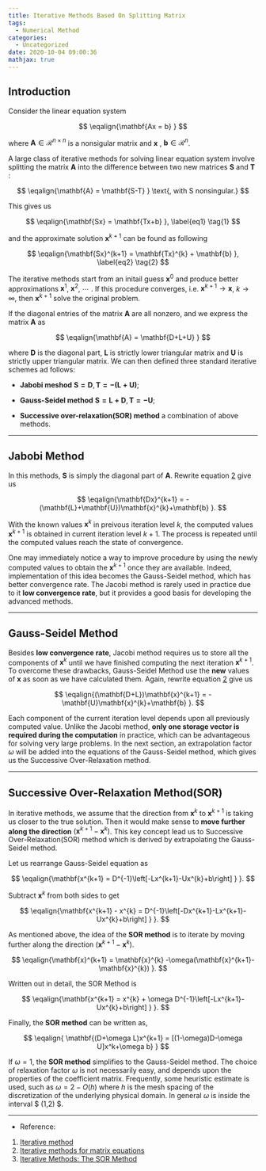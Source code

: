 ```yaml
---
title: Iterative Methods Based On Splitting Matrix
tags:
  - Numerical Method
categories: 
  - Uncategorized
date: 2020-10-04 09:00:36
mathjax: true
---
```


Introduction
------------

Consider the linear equation system

$$
\eqalign{\mathbf{Ax = b} }
$$

where $\mathbf{A} \in \mathcal{R}^{n \times n}$ is a nonsigular matrix and $\mathbf{x}$ , $\mathbf{b} \in \mathcal{R}^{n}$.

A large class of iterative methods for solving linear equation system involve splitting the matrix $\mathbf{A}$ into the difference between two new matrices $\mathbf{S}$ and $\mathbf{T}$ :

<!-- more -->

$$
\eqalign{\mathbf{A} = \mathbf{S-T} } \text{, with S nonsingular.}
$$

This gives us

$$
\eqalign{\mathbf{Sx} = \mathbf{Tx+b} }, \label{eq1} \tag{1}
$$

and the approximate solution $\mathbf{x}^{k+1}$ can be found as following

$$
\eqalign{\mathbf{Sx}^{k+1} = \mathbf{Tx}^{k} + \mathbf{b} }, \label{eq2} \tag{2}
$$

The iterative methods start from an initail guess $\mathbf{x}^{0}$ and produce better approximations $\mathbf{x}^{1}$, $\mathbf{x}^{2}$, $\cdots$ . If this procedure converges, i.e. $\mathbf{x}^{k+1} \rightarrow \mathbf{x}$, $k \rightarrow \infty$, then $\mathbf{x}^{k+1}$ solve the original problem.

If the diagonal entries of the matrix $\mathbf{A}$ are all nonzero, and we express the matrix $\mathbf{A}$ as

$$
\eqalign{\mathbf{A} = \mathbf{D+L+U} }
$$

where $\mathbf{D}$ is the diagonal part, $\mathbf{L}$ is strictly lower triangular matrix and $\mathbf{U}$ is strictly upper triangular matrix. We can then defined three standard iterative schemes ad follows:

* **Jabobi meshod**  $\mathbf{S=D}, \mathbf{T=-(L+U)}$;

* **Gauss-Seidel method**  $\mathbf{S=L+D}, \mathbf{T=-U}$;

* **Successive over-relaxation(SOR) method** a combination of above methods.

* * *
Jabobi Method
-------------

In this methods, $\mathbf{S}$ is simply the diagonal part of $\mathbf{A}$. Rewrite equation [2](#mjx-eqn-eq2) give us

$$
\eqalign{\mathbf{Dx}^{k+1} = -(\mathbf{L}+\mathbf{U})\mathbf{x}^{k}+\mathbf{b}  }.  
$$

With the known values $\mathbf{x}^{k}$ in preivous iteration level $k$, the computed values $\mathbf{x}^{k+1}$ is obtained in current iteration level $k+1$. The process is repeated until the computed values reach the state of convergence.

One may immediately notice a way to improve procedure by using the newly computed values to obtain the $\mathbf x^{k+1}$ once they are available. Indeed, implementation of this idea becomes the Gauss-Seidel method, which has better convergence rate. The Jacobi method is rarely used in practice due to it **low convergence rate**, but it provides a good basis for developing the advanced methods.

* * *
Gauss-Seidel Method
-------------------

Besides **low convergence rate**,  Jacobi method requires us to store all the components of
$\mathbf x^{k}$ until we have finished computing the next iteration $\mathbf x^{k+1}$. To overcome these drawbacks, Gauss-Seidel Method use the **new** values of $\mathbf{x}$ as soon as we have calculated them. Again, rewrite equation [2](#mjx-eqn-eq2) give us

$$
\eqalign{(\mathbf{D+L})\mathbf{x}^{k+1} = -\mathbf{U}\mathbf{x}^{k}+\mathbf{b} }.  
$$

Each component of the current iteration level depends upon all previously computed value. Unlike the Jacobi method, **only one storage vector is required during the computation** in practice, which can be advantageous for solving very large problems. In the next section, an extrapolation factor $\omega$ will be added into the equations of the Gauss-Seidel method, which gives us the Successive Over-Relaxation method.


* * *
Successive Over-Relaxation Method(SOR)
-------------------------------------

In iterative methods, we assume that the direction from $\mathbf x^{k}$ to $\mathbf x^{k+1}$ is taking us closer to the true solution. Then it would make sense to **move further along the direction** $(\mathbf{x}^{k+1}-\mathbf{x}^{k})$. This key concept lead us to Successive Over-Relaxation(SOR) method which is derived by extrapolating the Gauss-Seidel method.

Let us rearrange Gauss-Seidel equation as

$$
\eqalign{\mathbf{x^{k+1} = D^{-1}\left[-Lx^{k+1}-Ux^{k}+b\right] } }.  
$$

Subtract $\mathbf x^{k}$ from both sides to get

$$
\eqalign{\mathbf{x^{k+1} - x^{k} = D^{-1}\left[-Dx^{k+1}-Lx^{k+1}-Ux^{k}+b\right] } }.  
$$

As mentioned above, the idea of the **SOR method** is to iterate by moving further along the direction $(\mathbf{x}^{k+1}-\mathbf{x}^{k})$.

$$
\eqalign{\mathbf{x}^{k+1} = \mathbf{x}^{k} -\omega(\mathbf{x}^{k+1}-\mathbf{x}^{k}) }.  
$$

Written out in detail, the SOR Method is

$$
\eqalign{\mathbf{x^{k+1} = x^{k} + \omega D^{-1}\left[-Lx^{k+1}-Ux^{k}+b\right] } }.  
$$
 
Finally, the **SOR method** can be written as,

$$
\eqalign{
    \mathbf{(D+\omega L)x^{k+1} = [(1-\omega)D-\omega U]x^k+\omega b}
}
$$

If $\omega = 1$, the **SOR method** simplifies to the Gauss-Seidel method. The choice of relaxation factor $\omega$ is not necessarily easy, and depends upon the properties of the coefficient matrix. Frequently, some heuristic estimate is used, such as $\omega=2-O(h)$ where $h$ is the mesh spacing of the discretization of the underlying physical domain. In general $\omega$ is inside the interval $ (1,2) $.

* * *

*   Reference:

1.  [Iterative method](https://en.wikipedia.org/wiki/Iterative_method)
2.  [Iterative methods for matrix equations](http://www.it.uom.gr/teaching/linearalgebra/ExamplesToIterativeMethods.pdf
)
3.  [Iterative Methods: The SOR Method](https://www.maa.org/press/periodicals/loci/joma/iterative-methods-for-solving-iaxi-ibi-the-sor-method)
